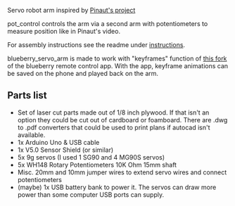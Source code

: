 Servo robot arm inspired by [Pinaut's project](https://www.youtube.com/watch?v=bLnAJ-mSElE)

pot_control controls the arm via a second arm with potentiometers to measure position like in Pinaut's video.

For assembly instructions see the readme under [instructions](instructions/readme.md).

blueberry_servo_arm is made to work with "keyframes" function of [this fork](https://github.com/CalebJ2/Android-Bluetooth-Remote-Control) of the blueberry remote control app. With the app, keyframe animations can be saved on the phone and played back on the arm.

## Parts list

* Set of laser cut parts made out of 1/8 inch plywood. If that isn't an option they could be cut out of cardboard or foamboard. There are .dwg to .pdf converters that could be used to print plans if autocad isn't available.
* 1x Arduino Uno & USB cable
* 1x V5.0 Sensor Shield (or similar)
* 5x 9g servos (I used 1 SG90 and 4 MG90S servos)
* 5x WH148 Rotary Potentiometers 10K Ohm 15mm shaft
* Misc. 20mm and 10mm jumper wires to extend servo wires and connect potentiometers
* (maybe) 1x USB battery bank to power it. The servos can draw more power than some computer USB ports can supply.
